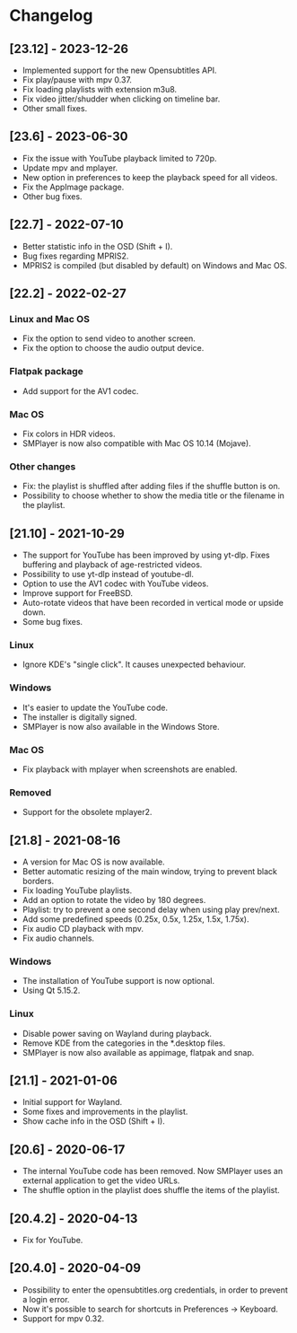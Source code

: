 # Changelog

## [23.12] - 2023-12-26
 * Implemented support for the new Opensubtitles API.
 * Fix play/pause with mpv 0.37.
 * Fix loading playlists with extension m3u8.
 * Fix video jitter/shudder when clicking on timeline bar.
 * Other small fixes.

## [23.6] - 2023-06-30
 * Fix the issue with YouTube playback limited to 720p.
 * Update mpv and mplayer.
 * New option in preferences to keep the playback speed for all videos.
 * Fix the AppImage package.
 * Other bug fixes.

## [22.7] - 2022-07-10
 * Better statistic info in the OSD (Shift + I).
 * Bug fixes regarding MPRIS2.
 * MPRIS2 is compiled (but disabled by default) on Windows and Mac OS.

## [22.2] - 2022-02-27
### Linux and Mac OS
 * Fix the option to send video to another screen.
 * Fix the option to choose the audio output device.
### Flatpak package
 * Add support for the AV1 codec.
### Mac OS
 * Fix colors in HDR videos.
 * SMPlayer is now also compatible with Mac OS 10.14 (Mojave).
### Other changes
 * Fix: the playlist is shuffled after adding files if the shuffle button is on.
 * Possibility to choose whether to show the media title or the filename
   in the playlist.

## [21.10] - 2021-10-29
 * The support for YouTube has been improved by using yt-dlp. Fixes
   buffering and playback of age-restricted videos.
 * Possibility to use yt-dlp instead of youtube-dl.
 * Option to use the AV1 codec with YouTube videos.
 * Improve support for FreeBSD.
 * Auto-rotate videos that have been recorded in vertical mode or upside down.
 * Some bug fixes.
### Linux
 * Ignore KDE's "single click". It causes unexpected behaviour.
### Windows
 * It's easier to update the YouTube code.
 * The installer is digitally signed.
 * SMPlayer is now also available in the Windows Store.
### Mac OS
 * Fix playback with mplayer when screenshots are enabled.
### Removed
 * Support for the obsolete mplayer2.

## [21.8] - 2021-08-16
 * A version for Mac OS is now available.
 * Better automatic resizing of the main window, trying to prevent
   black borders.
 * Fix loading YouTube playlists.
 * Add an option to rotate the video by 180 degrees.
 * Playlist: try to prevent a one second delay when using play prev/next.
 * Add some predefined speeds (0.25x, 0.5x, 1.25x, 1.5x, 1.75x).
 * Fix audio CD playback with mpv.
 * Fix audio channels.
### Windows
 * The installation of YouTube support is now optional.
 * Using Qt 5.15.2.
### Linux
 * Disable power saving on Wayland during playback.
 * Remove KDE from the categories in the *.desktop files.
 * SMPlayer is now also available as appimage, flatpak and snap.

## [21.1] - 2021-01-06
 * Initial support for Wayland.
 * Some fixes and improvements in the playlist.
 * Show cache info in the OSD (Shift + I).

## [20.6] - 2020-06-17
 * The internal YouTube code has been removed. Now SMPlayer uses
   an external application to get the video URLs.
 * The shuffle option in the playlist does shuffle the items of
   the playlist.

## [20.4.2] - 2020-04-13
 * Fix for YouTube.

## [20.4.0] - 2020-04-09
 * Possibility to enter the opensubtitles.org credentials,
   in order to prevent a login error.
 * Now it's possible to search for shortcuts in Preferences -> Keyboard.
 * Support for mpv 0.32.
